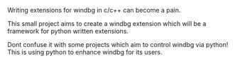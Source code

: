 Writing extensions for windbg in c/c++ can become a pain.

This small project aims to create a windbg extension which will be a framework for python written extensions.

Dont confuse it with some projects which aim to control windbg via python!
This is using python to enhance windbg for its users.